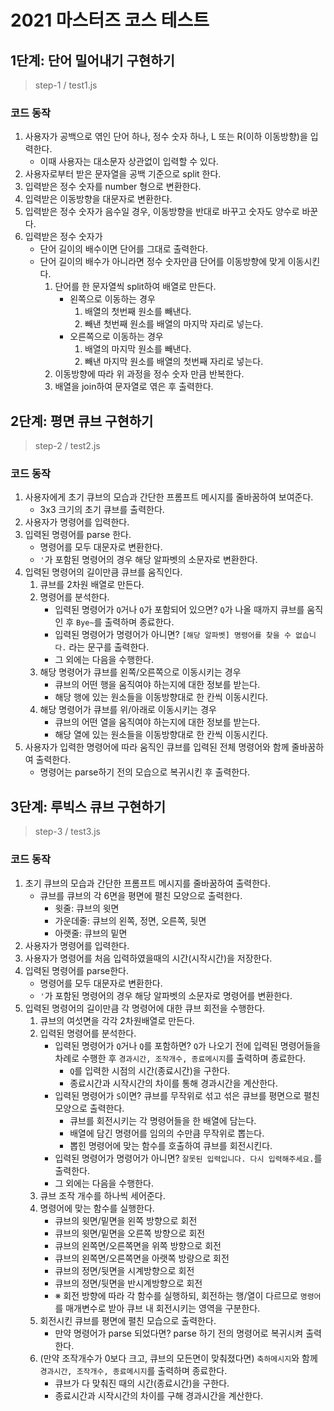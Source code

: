 # 2021 마스터즈 코스 테스트

## 1단계: 단어 밀어내기 구현하기

> step-1 / test1.js

### 코드 동작

1. 사용자가 공백으로 엮인 단어 하나, 정수 숫자 하나, L 또는 R(이하 이동방향)을 입력한다.
   - 이때 사용자는 대소문자 상관없이 입력할 수 있다.
2. 사용자로부터 받은 문자열을 공백 기준으로 split 한다.
3. 입력받은 정수 숫자를 number 형으로 변환한다.
4. 입력받은 이동방향을 대문자로 변환한다.
5. 입력받은 정수 숫자가 음수일 경우, 이동방향을 반대로 바꾸고 숫자도 양수로 바꾼다.
6. 입력받은 정수 숫자가
   - 단어 길이의 배수이면 단어를 그대로 출력한다.
   - 단어 길이의 배수가 아니라면 정수 숫자만큼 단어를 이동방향에 맞게 이동시킨다.
     1. 단어를 한 문자열씩 split하여 배열로 만든다.
        - 왼쪽으로 이동하는 경우
          1. 배열의 첫번째 원소를 빼낸다.
          2. 빼낸 첫번째 원소를 배열의 마지막 자리로 넣는다.
        - 오른쪽으로 이동하는 경우
          1. 배열의 마지막 원소를 빼낸다.
          2. 빼낸 마지막 원소를 배열의 첫번째 자리로 넣는다.
     2. 이동방향에 따라 위 과정을 정수 숫자 만큼 반복한다.
     3. 배열을 join하여 문자열로 엮은 후 출력한다.

## 2단계: 평면 큐브 구현하기

> step-2 / test2.js

### 코드 동작

1. 사용자에게 초기 큐브의 모습과 간단한 프롬프트 메시지를 줄바꿈하여 보여준다.
   - 3x3 크기의 초기 큐브를 출력한다.
2. 사용자가 명령어를 입력한다.
3. 입력된 명령어를 parse 한다.
   - 명령어를 모두 대문자로 변환한다.
   - `'`가 포함된 명령어의 경우 해당 알파벳의 소문자로 변환한다.
4. 입력된 명령어의 길이만큼 큐브를 움직인다.
   1. 큐브를 2차원 배열로 만든다.
   2. 명령어를 분석한다.
      - 입력된 명령어가 `Q`거나 `Q`가 포함되어 있으면? `Q`가 나올 때까지 큐브를 움직인 후 `Bye~`를 출력하며 종료한다.
      - 입력된 명령어가 명령어가 아니면? `[해당 알파벳] 명령어를 찾을 수 없습니다.` 라는 문구를 출력한다.
      - 그 외에는 다음을 수행한다.
   3. 해당 명령어가 큐브를 왼쪽/오른쪽으로 이동시키는 경우
      - 큐브의 어떤 행을 움직여야 하는지에 대한 정보를 받는다.
      - 해당 행에 있는 원소들을 이동방향대로 한 칸씩 이동시킨다.
   4. 해당 명령어가 큐브를 위/아래로 이동시키는 경우
      - 큐브의 어떤 열을 움직여야 하는지에 대한 정보를 받는다.
      - 해당 열에 있는 원소들을 이동방향대로 한 칸씩 이동시킨다.
5. 사용자가 입력한 명령어에 따라 움직인 큐브를 입력된 전체 명령어와 함께 줄바꿈하여 출력한다.
   - 명령어는 parse하기 전의 모습으로 복귀시킨 후 출력한다.

## 3단계: 루빅스 큐브 구현하기

> step-3 / test3.js

### 코드 동작

1. 초기 큐브의 모습과 간단한 프롬프트 메시지를 줄바꿈하여 출력한다.
   - 큐브를 큐브의 각 6면을 평면에 펼친 모양으로 출력한다.
     - 윗줄: 큐브의 윗면
     - 가운데줄: 큐브의 왼쪽, 정면, 오른쪽, 뒷면
     - 아랫줄: 큐브의 밑면
2. 사용자가 명령어를 입력한다.
3. 사용자가 명령어를 처음 입력하였을때의 시간(시작시간)을 저장한다.
4. 입력된 명령어를 parse한다.
   - 명령어를 모두 대문자로 변환한다.
   - `'`가 포함된 명령어의 경우 해당 알파벳의 소문자로 명령어를 변환한다.
5. 입력된 명령어의 길이만큼 각 명령어에 대한 큐브 회전을 수행한다.
   1. 큐브의 여섯면을 각각 2차원배열로 만든다.
   2. 입력된 명령어를 분석한다.
      - 입력된 명령어가 `Q`거나 `Q`를 포함하면? `Q`가 나오기 전에 입력된 명령어들을 차례로 수행한 후 `경과시간, 조작개수, 종료메시지`를 출력하며 종료한다.
        - `Q`를 입력한 시점의 시간(종료시간)을 구한다.
        - 종료시간과 시작시간의 차이를 통해 경과시간을 계산한다.
      - 입력된 명령어가 `S`이면? 큐브를 무작위로 섞고 섞은 큐브를 평면으로 펼친 모양으로 출력한다.
        - 큐브를 회전시키는 각 명령어들을 한 배열에 담는다.
        - 배열에 담긴 명령어를 임의의 수만큼 무작위로 뽑는다.
        - 뽑힌 명령어에 맞는 함수를 호출하여 큐브를 회전시킨다.
      - 입력된 명령어가 명령어가 아니면? `잘못된 입력입니다. 다시 입력해주세요.`를 출력한다.
      - 그 외에는 다음을 수행한다.
   3. 큐브 조작 개수를 하나씩 세어준다.
   4. 명령어에 맞는 함수를 실행한다.
      - 큐브의 윗면/밑면을 왼쪽 방향으로 회전
      - 큐브의 윗면/밑면을 오른쪽 방향으로 회전
      - 큐브의 왼쪽면/오른쪽면을 위쪽 방향으로 회전
      - 큐브의 왼쪽면/오른쪽면을 아랫쪽 방량으로 회전
      - 큐브의 정면/뒷면을 시계방향으로 회전
      - 큐브의 정면/뒷면을 반시계방향으로 회전
      - ※ 회전 방향에 따라 각 함수를 실행하되, 회전하는 행/열이 다르므로 `명령어`를 매개변수로 받아 큐브 내 회전시키는 영역을 구분한다.
   5. 회전시킨 큐브를 평면에 펼친 모습으로 출력한다.
      - 만약 명령어가 parse 되었다면? parse 하기 전의 명령어로 복귀시켜 출력한다.
   6. (만약 조작개수가 0보다 크고, 큐브의 모든면이 맞춰졌다면) `축하메시지`와 함께 `경과시간, 조작개수, 종료메시지`를 출력하며 종료한다.
      - 큐브가 다 맞춰진 때의 시간(종료시간)을 구한다.
      - 종료시간과 시작시간의 차이를 구해 경과시간을 계산한다.

